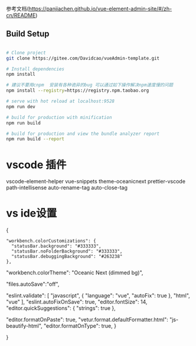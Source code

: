 参考文档(https://panjiachen.github.io/vue-element-admin-site/#/zh-cn/README)

## Build Setup

``` bash

# Clone project
git clone https://gitee.com/Davidcao/vueAdmin-template.git

# Install dependencies
npm install

# 建议不要用cnpm  安装有各种诡异的bug 可以通过如下操作解决npm速度慢的问题
npm install --registry=https://registry.npm.taobao.org

# serve with hot reload at localhost:9528
npm run dev

# build for production with minification
npm run build

# build for production and view the bundle analyzer report
npm run build --report
```

# vscode 插件
vscode-element-helper  vue-snippets  theme-oceanicnext   prettier-vscode  path-intellisense  auto-rename-tag   auto-close-tag

# vs ide设置
{



    "workbench.colorCustomizations": {
      "statusBar.background": "#333333",
      "statusBar.noFolderBackground": "#333333",
      "statusBar.debuggingBackground": "#263238"
    },
"workbench.colorTheme": "Oceanic Next (dimmed bg)",
 
"files.autoSave":"off",

"eslint.validate": [
  "javascript",
  {
    "language": "vue",
    "autoFix": true
  },
  "html",
  "vue"
],
"eslint.autoFixOnSave": true,
"editor.fontSize": 14,
"editor.quickSuggestions": {
  "strings": true
},

"editor.formatOnPaste": true,
"vetur.format.defaultFormatter.html": "js-beautify-html",
"editor.formatOnType": true,
}




    
}
    